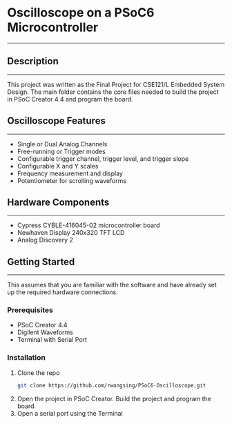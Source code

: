 # Oscilloscope on a PSoC6 Microcontroller
---
## Description
---
This project was written as the Final Project for CSE121/L Embedded System Design. The main folder contains the core files needed to build the project in PSoC Creator 4.4 and program the board.

## Oscilloscope Features
---
* Single or Dual Analog Channels
* Free-running or Trigger modes
* Configurable trigger channel, trigger level, and trigger slope
* Configurable X and Y scales
* Frequency measurement and display
* Potentiometer for scrolling waveforms

## Hardware Components
---
* Cypress CYBLE-416045-02 microcontroller board
* Newhaven Display 240x320 TFT LCD
* Analog Discovery 2

## Getting Started
---
This assumes that you are familiar with the software and have already set up the required hardware connections.

### Prerequisites
* PSoC Creator 4.4
* Digilent Waveforms
* Terminal with Serial Port

### Installation
1. Clone the repo
    ```sh
    git clone https://github.com/rwongsing/PSoC6-Oscilloscope.git
2. Open the project in PSoC Creator. Build the project and program the board.
3. Open a serial port using the Terminal